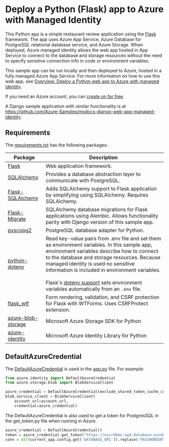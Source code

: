# Deploy a Python (Flask) app to Azure with Managed Identity 

This Python app is a simple restaurant review application using the [Flask](https://flask.palletsprojects.com/en/2.1.x/) framework. The app uses Azure App Service, Azure Database for PostgreSQL relational database service, and Azure Storage. When deployed, Azure managed identity allows the web app hosted in App Service to connect to the database and storage resources without the need to specify sensitive connection info in code or environment variables.

This sample app can be run locally and then deployed to Azure, hosted in a fully managed Azure App Service. For more information on how to use this web app, see [Overview: Deploy a Python web app to Azure with managed identity](https://docs.microsoft.com/azure/developer/python/tutorial-python-managed-identity-01).

If you need an Azure account, you can [create on for free](https://azure.microsoft.com/free/).

A Django sample application with similar functionality is at https://github.com/Azure-Samples/msdocs-django-web-app-managed-identity.

## Requirements

The [requirements.txt](./requirements.txt) has the following packages:

| Package | Description |
| ------- | ----------- |
| [Flask](https://pypi.org/project/Flask/) | Web application framework. |
| [SQLAlchemy](https://pypi.org/project/SQLAlchemy/) | Provides a database abstraction layer to communicate with PostgreSQL. |
| [Flask-SQLAlchemy](https://pypi.org/project/Flask-SQLAlchemy/) | Adds SQLAlchemy support to Flask application by simplifying using SQLAlchemy. Requires SQLAlchemy. |
| [Flask-Migrate](https://pypi.org/project/Flask-Migrate/) | SQLAlchemy database migrations for Flask applications using Alembic. Allows functionality parity with Django version of this sample app.|
| [pyscopg2](https://pypi.org/project/psycopg2/) | PostgreSQL database adapter for Python. |
| [python-dotenv](https://pypi.org/project/python-dotenv/) | Read key-value pairs from .env file and set them as environment variables. In this sample app, environment variables describe how to connect to the database and storage resources. Because managed identity is used no sensitive information is included in environment variables. <br><br> Flask's [dotenv support](https://flask.palletsprojects.com/en/2.1.x/cli/#environment-variables-from-dotenv) sets environment variables automatically from an `.env` file. |
| [flask_wtf](https://pypi.org/project/Flask-WTF/) | Form rendering, validation, and CSRF protection for Flask with WTForms. Uses CSRFProtect extension. |
| [azure-blob-storage](https://pypi.org/project/azure-storage/) | Microsoft Azure Storage SDK for Python |
| [azure-identity](https://pypi.org/project/azure-identity/) | Microsoft Azure Identity Library for Python |

## DefaultAzureCredential

The [DefaultAzureCredential](https://docs.microsoft.com/python/api/azure-identity/azure.identity.defaultazurecredential) is used in the [app.py](./app.py) file. For example:

```python
from azure.identity import DefaultAzureCredential
from azure.storage.blob import BlobServiceClient

azure_credential = DefaultAzureCredential(exclude_shared_token_cache_credential=True)
blob_service_client = BlobServiceClient(
    account_url=account_url,
    credential=azure_credential)
```

The DefaultAzureCredential is also used to get a token for PostgresSQL in the get_token.py file when running in Azure.

```python
azure_credential = DefaultAzureCredential()
token = azure_credential.get_token("https://ossrdbms-aad.database.windows.net")
conn = str(current_app.config.get('DATABASE_URI')).replace('PASSWORDORTOKEN', token.token)
```